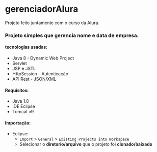 # gerenciadorAlura
Projeto feito juntamente com o curso da Alura.

### Projeto simples que gerencia nome e data de empresa.

#### tecnologias usadas:
  - Java 8 - Dynamic Web Project
  - Servlet
  - JSP e JSTL
  - HttpSession - Autenticação
  - API Rest - JSON/XML

#### Requisitos:
  - Java 1.8
  - IDE Eclipse
  - Tomcat v9

#### Importação:
  - Eclipse:
    * `Import` > `General` > `Existing Projects into Workspace`
    * Selecionar o **diretorio/arquivo** que o projeto foi **clonado/baixado**

